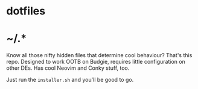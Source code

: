 # dotfiles
# ~/.*

Know all those nifty hidden files that determine cool behaviour?
That's this repo.
Designed to work OOTB on Budgie, requires little configuration on other DEs.
Has cool Neovim and Conky stuff, too.

Just run the `installer.sh` and you'll be good to go.
